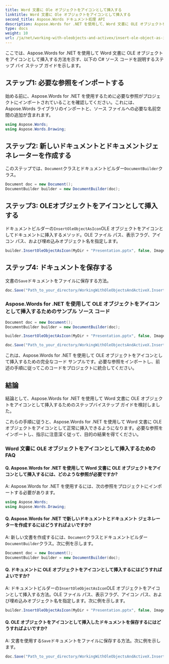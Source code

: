 ```yaml
---
title: Word 文書に Ole オブジェクトをアイコンとして挿入する
linktitle: Word 文書に Ole オブジェクトをアイコンとして挿入する
second_title: Aspose.Words ドキュメント処理 API
description: Aspose.Words for .NET を使用して、Word 文書に OLE オブジェクトをアイコンとして挿入する方法を学習します。
type: docs
weight: 10
url: /ja/net/working-with-oleobjects-and-activex/insert-ole-object-as-icon/
---
```


ここでは、Aspose.Words for .NET を使用して Word 文書に OLE オブジェクトをアイコンとして挿入する方法を示す、以下の C# ソース コードを説明するステップ バイ ステップ ガイドを示します。

## ステップ1: 必要な参照をインポートする
始める前に、Aspose.Words for .NET を使用するために必要な参照がプロジェクトにインポートされていることを確認してください。これには、Aspose.Words ライブラリのインポートと、ソース ファイルへの必要な名前空間の追加が含まれます。

```csharp
using Aspose.Words;
using Aspose.Words.Drawing;
```

## ステップ2: 新しいドキュメントとドキュメントジェネレーターを作成する
このステップでは、`Document`クラスとドキュメントビルダー`DocumentBuilder`クラス。

```csharp
Document doc = new Document();
DocumentBuilder builder = new DocumentBuilder(doc);
```

## ステップ3: OLEオブジェクトをアイコンとして挿入する
ドキュメントビルダーの`InsertOleObjectAsIcon`OLE オブジェクトをアイコンとしてドキュメントに挿入するメソッド。OLE ファイル パス、表示フラグ、アイコン パス、および埋め込みオブジェクト名を指定します。

```csharp
builder.InsertOleObjectAsIcon(MyDir + "Presentation.pptx", false, ImagesDir + "Logo icon.ico", "My embedded file");
```

## ステップ4: ドキュメントを保存する
文書の`Save`ドキュメントをファイルに保存する方法。

```csharp
doc.Save("Path_to_your_directory/WorkingWithOleObjectsAndActiveX.InsertOleObjectAsIcon.docx");
```

### Aspose.Words for .NET を使用して OLE オブジェクトをアイコンとして挿入するためのサンプル ソース コード

```csharp
Document doc = new Document();
DocumentBuilder builder = new DocumentBuilder(doc);

builder.InsertOleObjectAsIcon(MyDir + "Presentation.pptx", false, ImagesDir + "Logo icon.ico", "My embedded file");

doc.Save("Path_to_your_directory/WorkingWithOleObjectsAndActiveX.InsertOleObjectAsIcon.docx");
```

これは、Aspose.Words for .NET を使用して OLE オブジェクトをアイコンとして挿入するための完全なコード サンプルです。必要な参照をインポートし、前述の手順に従ってこのコードをプロジェクトに統合してください。

## 結論

結論として、Aspose.Words for .NET を使用して Word 文書に OLE オブジェクトをアイコンとして挿入するためのステップバイステップ ガイドを検討しました。

これらの手順に従うと、Aspose.Words for .NET を使用して Word 文書に OLE オブジェクトをアイコンとして正常に挿入できるようになります。必要な参照をインポートし、指示に注意深く従って、目的の結果を得てください。

### Word 文書に OLE オブジェクトをアイコンとして挿入するための FAQ

#### Q. Aspose.Words for .NET を使用して Word 文書に OLE オブジェクトをアイコンとして挿入するには、どのような参照が必要ですか?

A: Aspose.Words for .NET を使用するには、次の参照をプロジェクトにインポートする必要があります。

```csharp
using Aspose.Words;
using Aspose.Words.Drawing;
```

#### Q. Aspose.Words for .NET で新しいドキュメントとドキュメント ジェネレーターを作成するにはどうすればよいですか?

 A: 新しい文書を作成するには、`Document`クラスとドキュメントビルダー`DocumentBuilder`クラス。次に例を示します。

```csharp
Document doc = new Document();
DocumentBuilder builder = new DocumentBuilder(doc);
```

#### Q. ドキュメントに OLE オブジェクトをアイコンとして挿入するにはどうすればよいですか?

 A: ドキュメントビルダーの`InsertOleObjectAsIcon`OLE オブジェクトをアイコンとして挿入する方法。OLE ファイル パス、表示フラグ、アイコン パス、および埋め込みオブジェクト名を指定します。次に例を示します。

```csharp
builder.InsertOleObjectAsIcon(MyDir + "Presentation.pptx", false, ImagesDir + "Logo icon.ico", "My embedded file");
```

#### Q. OLE オブジェクトをアイコンとして挿入したドキュメントを保存するにはどうすればよいですか?

 A: 文書を使用する`Save`ドキュメントをファイルに保存する方法。次に例を示します。

```csharp
doc.Save("Path_to_your_directory/WorkingWithOleObjectsAndActiveX.InsertOleObjectAsIcon.docx");
```